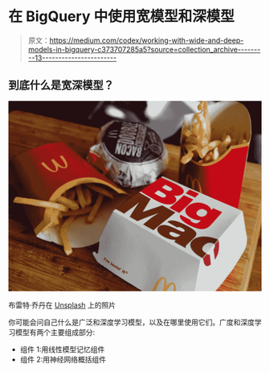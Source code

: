 # 在 BigQuery 中使用宽模型和深模型

> 原文：<https://medium.com/codex/working-with-wide-and-deep-models-in-bigquery-c373707285a5?source=collection_archive---------13----------------------->

## 到底什么是宽深模型？

![](img/93d8252abe5ee7c5b78d8dbf43f41899.png)

布雷特·乔丹在 [Unsplash](https://unsplash.com/s/photos/mcdonalds?utm_source=unsplash&utm_medium=referral&utm_content=creditCopyText) 上的照片

你可能会问自己什么是广泛和深度学习模型，以及在哪里使用它们。广度和深度学习模型有两个主要组成部分:

*   组件 1:用线性模型记忆组件
*   组件 2:用神经网络概括组件